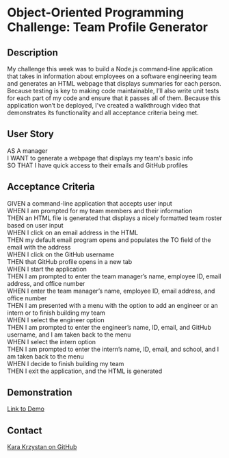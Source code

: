 # Object-Oriented Programming Challenge: Team Profile Generator

## Description

My challenge this week was to build a Node.js command-line application that takes in information about employees on a software engineering team and generates an HTML webpage that displays summaries for each person. Because testing is key to making code maintainable, I’ll also write unit tests for each part of my code and ensure that it passes all of them. Because this application won’t be deployed, I've created a walkthrough video that demonstrates its functionality and all acceptance criteria being met. 

## User Story

AS A manager  
I WANT to generate a webpage that displays my team's basic info  
SO THAT I have quick access to their emails and GitHub profiles  

## Acceptance Criteria

GIVEN a command-line application that accepts user input  
WHEN I am prompted for my team members and their information  
THEN an HTML file is generated that displays a nicely formatted team roster based on user input  
WHEN I click on an email address in the HTML  
THEN my default email program opens and populates the TO field of the email with the address  
WHEN I click on the GitHub username  
THEN that GitHub profile opens in a new tab  
WHEN I start the application  
THEN I am prompted to enter the team manager’s name, employee ID, email address, and office number  
WHEN I enter the team manager’s name, employee ID, email address, and office number  
THEN I am presented with a menu with the option to add an engineer or an intern or to finish building my team  
WHEN I select the engineer option  
THEN I am prompted to enter the engineer’s name, ID, email, and GitHub username, and I am taken back to the menu  
WHEN I select the intern option  
THEN I am prompted to enter the intern’s name, ID, email, and school, and I am taken back to the menu  
WHEN I decide to finish building my team  
THEN I exit the application, and the HTML is generated  

## Demonstration

[Link to Demo]()  

## Contact
[Kara Krzystan on GitHub](http://github.com/kara-krzystan)
